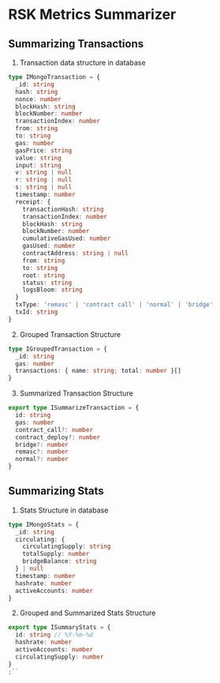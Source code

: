 # RSK Metrics Summarizer

## Summarizing Transactions

1. Transaction data structure in database

```ts
type IMongoTransaction = {
  _id: string
  hash: string
  nonce: number
  blockHash: string
  blockNumber: number
  transactionIndex: number
  from: string
  to: string
  gas: number
  gasPrice: string
  value: string
  input: string
  v: string | null
  r: string | null
  s: string | null
  timestamp: number
  receipt: {
    transactionHash: string
    transactionIndex: number
    blockHash: string
    blockNumber: number
    cumulativeGasUsed: number
    gasUsed: number
    contractAddress: string | null
    from: string
    to: string
    root: string
    status: string
    logsBloom: string
  }
  txType: 'remasc' | 'contract call' | 'normal' | 'bridge'
  txId: string
}
```

2. Grouped Transaction Structure

```ts
type IGroupedTransaction = {
  _id: string
  gas: number
  transactions: { name: string; total: number }[]
}
```

3. Summarized Transaction Structure

```ts
export type ISummarizeTransaction = {
  id: string
  gas: number
  contract_call?: number
  contract_deploy?: number
  bridge?: number
  remasc?: number
  normal?: number
}
```

## Summarizing Stats

1. Stats Structure in database

```ts
type IMongoStats = {
  _id: string
  circulating: {
    circulatingSupply: string
    totalSupply: number
    bridgeBalance: string
  } | null
  timestamp: number
  hashrate: number
  activeAccounts: number
}
```

2. Grouped and Summarized Stats Structure

```ts
export type ISummaryStats = {
  id: string // %Y-%m-%d
  hashrate: number
  activeAccounts: number
  circulatingSupply: number
}
;``
```
